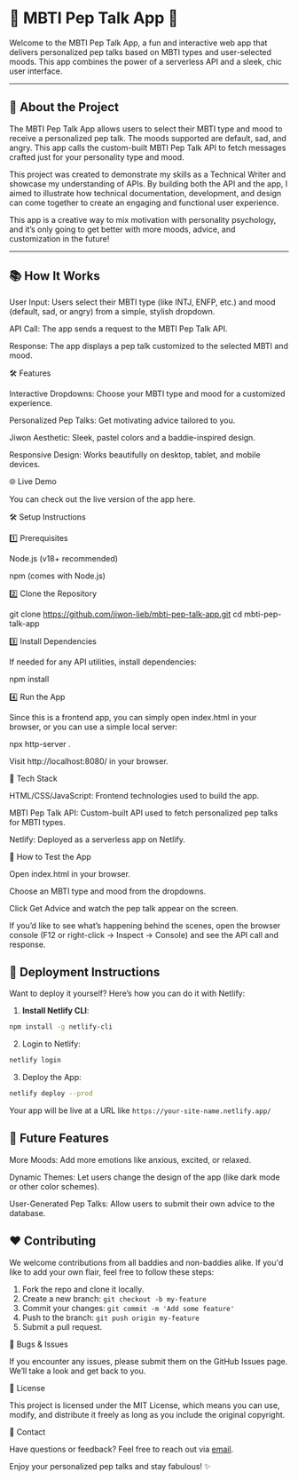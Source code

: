 # 🌟 **MBTI Pep Talk App** 🌟

Welcome to the MBTI Pep Talk App, a fun and interactive web app that delivers personalized pep talks based on MBTI types and user-selected moods. This app combines the power of a serverless API and a sleek, chic user interface.

---

## 🚀 **About the Project**

The MBTI Pep Talk App allows users to select their MBTI type and mood to receive a personalized pep talk. The moods supported are default, sad, and angry. This app calls the custom-built MBTI Pep Talk API to fetch messages crafted just for your personality type and mood.

This project was created to demonstrate my skills as a Technical Writer and showcase my understanding of APIs. By building both the API and the app, I aimed to illustrate how technical documentation, development, and design can come together to create an engaging and functional user experience.

This app is a creative way to mix motivation with personality psychology, and it’s only going to get better with more moods, advice, and customization in the future!

---

## 📚 **How It Works**

User Input: Users select their MBTI type (like INTJ, ENFP, etc.) and mood (default, sad, or angry) from a simple, stylish dropdown.

API Call: The app sends a request to the MBTI Pep Talk API.

Response: The app displays a pep talk customized to the selected MBTI and mood.

🛠️ Features

Interactive Dropdowns: Choose your MBTI type and mood for a customized experience.

Personalized Pep Talks: Get motivating advice tailored to you.

Jiwon Aesthetic: Sleek, pastel colors and a baddie-inspired design.

Responsive Design: Works beautifully on desktop, tablet, and mobile devices.

🌐 Live Demo

You can check out the live version of the app here.

🛠️ Setup Instructions

1️⃣ Prerequisites

Node.js (v18+ recommended)

npm (comes with Node.js)

2️⃣ Clone the Repository

git clone https://github.com/jiwon-lieb/mbti-pep-talk-app.git
cd mbti-pep-talk-app

3️⃣ Install Dependencies

If needed for any API utilities, install dependencies:

npm install

4️⃣ Run the App

Since this is a frontend app, you can simply open index.html in your browser, or you can use a simple local server:

npx http-server .

Visit http://localhost:8080/ in your browser.

🔧 Tech Stack

HTML/CSS/JavaScript: Frontend technologies used to build the app.

MBTI Pep Talk API: Custom-built API used to fetch personalized pep talks for MBTI types.

Netlify: Deployed as a serverless app on Netlify.

🧪 How to Test the App

Open index.html in your browser.

Choose an MBTI type and mood from the dropdowns.

Click Get Advice and watch the pep talk appear on the screen.

If you’d like to see what’s happening behind the scenes, open the browser console (F12 or right-click -> Inspect -> Console) and see the API call and response.

## 🚀 **Deployment Instructions**

Want to deploy it yourself? Here’s how you can do it with Netlify:

1. **Install Netlify CLI**:
```bash
npm install -g netlify-cli
```

2. Login to Netlify:
```bash
netlify login
```

3. Deploy the App:
```bash
netlify deploy --prod
```

Your app will be live at a URL like `https://your-site-name.netlify.app/`

## 🎉 **Future Features**

More Moods: Add more emotions like anxious, excited, or relaxed.

Dynamic Themes: Let users change the design of the app (like dark mode or other color schemes).

User-Generated Pep Talks: Allow users to submit their own advice to the database.

## ❤️ **Contributing**

We welcome contributions from all baddies and non-baddies alike. If you'd like to add your own flair, feel free to follow these steps:

1. Fork the repo and clone it locally.
2. Create a new branch: `git checkout -b my-feature`
3. Commit your changes: `git commit -m 'Add some feature'`
4. Push to the branch: `git push origin my-feature`
5. Submit a pull request.

🐛 Bugs & Issues

If you encounter any issues, please submit them on the GitHub Issues page. We’ll take a look and get back to you.

📜 License

This project is licensed under the MIT License, which means you can use, modify, and distribute it freely as long as you include the original copyright.

💌 Contact

Have questions or feedback? Feel free to reach out via [email](mailto:contact@jiwonkwak.co).

Enjoy your personalized pep talks and stay fabulous! ✨


